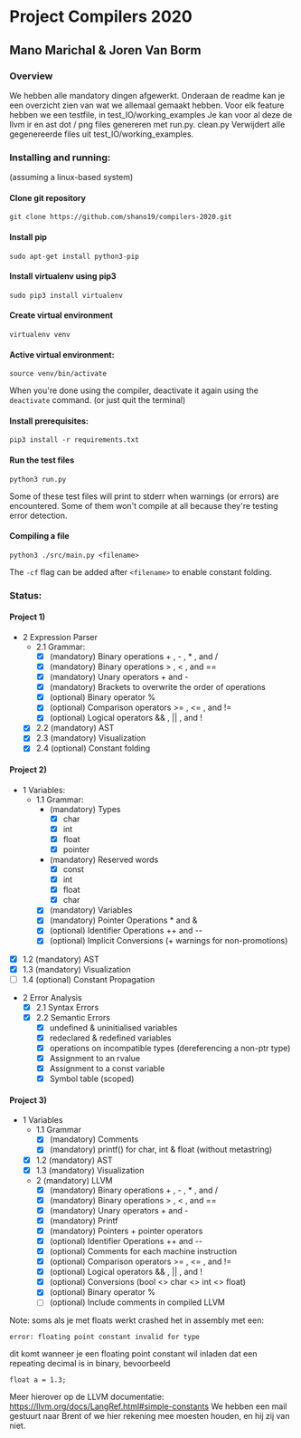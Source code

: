 # Project Compilers 2020
## Mano Marichal & Joren Van Borm

### Overview

We hebben alle mandatory dingen afgewerkt. Onderaan de readme kan je een overzicht zien van wat we allemaal gemaakt hebben.
Voor elk feature hebben we een testfile, in test_IO/working_examples Je kan voor al deze de llvm ir en ast dot / png files genereren met run.py.
clean.py Verwijdert alle gegenereerde files uit test_IO/working_examples. 

### Installing and running:
(assuming a linux-based system)

#### Clone git repository   
    
    git clone https://github.com/shano19/compilers-2020.git
 
#### Install **pip** 

    sudo apt-get install python3-pip

#### Install **virtualenv** using pip3

    sudo pip3 install virtualenv 

#### Create virtual environment 

    virtualenv venv 
  
#### Active virtual environment:    
    
    source venv/bin/activate 

When you're done using the compiler, deactivate it again using the `deactivate` command. (or just quit the terminal)

#### Install prerequisites:    
    
    pip3 install -r requirements.txt    
    
#### Run the test files  
    
    python3 run.py
    
Some of these test files will print to stderr when warnings (or errors) are encountered. Some of them won't compile at all because they're testing error detection.
 
#### Compiling a file  
    
    python3 ./src/main.py <filename> 

The `-cf` flag can be added after `<filename>` to enable constant folding.
    
### Status:
#### Project 1)
- 2 Expression Parser
    - 2.1 Grammar:
      -  [x] (mandatory) Binary operations + , - , * , and /
      -  [x] (mandatory) Binary operations > , < , and ==
      -  [x] (mandatory) Unary operators + and -
      -  [x] (mandatory) Brackets to overwrite the order of operations
      -  [x] (optional) Binary operator %
      -  [x] (optional) Comparison operators >= , <= , and !=
      -  [x] (optional) Logical operators && , || , and !
    - [x] 2.2 (mandatory) AST
    - [x] 2.3 (mandatory) Visualization
    - [x] 2.4 (optional) Constant folding

#### Project 2)
- 1 Variables:
    - 1.1 Grammar:
        - (mandatory) Types
            - [x] char
            - [x] int
            - [x] float
            - [x] pointer
        - (mandatory) Reserved words
            - [x] const
            - [x] int
            - [x] float
            - [x] char
        - [x] (mandatory) Variables
        - [x] (mandatory) Pointer Operations * and &
        - [x] (optional) Identifier Operations ++ and --
        - [x] (optional) Implicit Conversions (+ warnings for non-promotions)
- [x] 1.2 (mandatory) AST
- [x] 1.3 (mandatory) Visualization
- [ ] 1.4 (optional) Constant Propagation
- 2 Error Analysis
    - [x] 2.1 Syntax Errors
    - [x] 2.2 Semantic Errors
        - [x] undefined & uninitialised variables
        - [x] redeclared & redefined variables
        - [x] operations on incompatible types (dereferencing a non-ptr type)
        - [x] Assignment to an rvalue
        - [x] Assignment to a const variable
        - [x] Symbol table (scoped)

#### Project 3)
- 1 Variables
    - 1.1 Grammar
        - [x] (mandatory) Comments
        - [x] (mandatory) printf() for char, int & float (without metastring)
    - [x] 1.2 (mandatory) AST
    - [x] 1.3 (mandatory) Visualization
    - 2 (mandatory) LLVM
      - [x] (mandatory) Binary operations + , - , * , and /
      - [x] (mandatory) Binary operations > , < , and ==
      - [x] (mandatory) Unary operators + and -
      - [x] (mandatory) Printf
      - [x] (mandatory) Pointers + pointer operators
      - [x] (optional) Identifier Operations ++ and --
      - [x] (optional) Comments for each machine instruction
      - [x] (optional) Comparison operators >= , <= , and !=
      - [x] (optional) Logical operators && , || , and !
      - [x] (optional) Conversions (bool <> char <> int <> float)
      - [x] (optional) Binary operator %
      - [ ] (optional) Include comments in compiled LLVM

Note: soms als je met floats werkt crashed het in assembly met een: 
    
    error: floating point constant invalid for type
 
dit komt wanneer je een floating point constant wil inladen dat een repeating decimal is in binary, bevoorbeeld

    float a = 1.3;

Meer hierover op de LLVM documentatie: https://llvm.org/docs/LangRef.html#simple-constants
We hebben een mail gestuurt naar Brent of we hier rekening mee moesten houden, en hij zij van niet.


